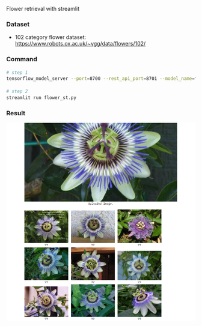 Flower retrieval with streamlit

### Dataset

- 102 category flower dataset: https://www.robots.ox.ac.uk/~vgg/data/flowers/102/

### Command

```bash
# step 1
tensorflow_model_server --port=8700 --rest_api_port=8701 --model_name=flower --model_base_path=path/to/tf-serving/model/

# step 2
streamlit run flower_st.py
```

### Result

![result](images/result.png)